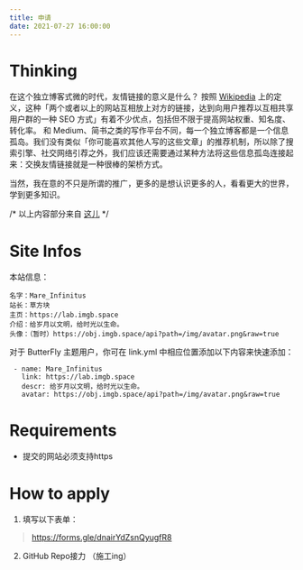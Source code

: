 ```yaml
---
title: 申请
date: 2021-07-27 16:00:00
---
```


<meting-js
	server="netease"
	type="song"
	id="1347437958"
   fixed="true"></meting-js>

# Thinking
在这个独立博客式微的时代，友情链接的意义是什么？
按照 [Wikipedia](https://zh.wikipedia.org/wiki/%E5%8F%8B%E6%83%85%E9%93%BE%E6%8E%A5) 上的定义，这种「两个或者以上的网站互相放上对方的链接，达到向用户推荐以互相共享用户群的一种 SEO 方式」有着不少优点，包括但不限于提高网站权重、知名度、转化率。
和 Medium、简书之类的写作平台不同，每一个独立博客都是一个信息孤岛。我们没有类似「你可能喜欢其他人写的这些文章」的推荐机制，所以除了搜索引擎、社交网络引荐之外，我们应该还需要通过某种方法将这些信息孤岛连接起来：交换友情链接就是一种很棒的架桥方式。

当然，我在意的不只是所谓的推广，更多的是想认识更多的人，看看更大的世界，学到更多知识。


/* 以上内容部分来自 [这儿](https://printempw.github.io/friends/) */

# Site Infos
本站信息：

```
名字：Mare_Infinitus
站长：草方块
主页：https://lab.imgb.space
介绍：给岁月以文明，给时光以生命。
头像：（暂时）https://obj.imgb.space/api?path=/img/avatar.png&raw=true
```

对于 ButterFly 主题用户，你可在 link.yml 中相应位置添加以下内容来快速添加：
```
 - name: Mare_Infinitus
   link: https://lab.imgb.space
   descr: 给岁月以文明，给时光以生命。
   avatar: https://obj.imgb.space/api?path=/img/avatar.png&raw=true
 ```

# Requirements
- 提交的网站必须支持https
# How to apply
1. 填写以下表单：
> https://forms.gle/dnairYdZsnQyugfR8
2. GitHub Repo接力 （施工ing）
